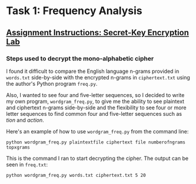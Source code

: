 # Task 1: Frequency Analysis
## [Assignment Instructions: Secret-Key Encryption Lab](https://seedsecuritylabs.org/Labs_20.04/Files/Crypto_Encryption/Crypto_Encryption.pdf)
### Steps used to decrypt the mono-alphabetic cipher

I found it difficult to compare the English language n-grams provided in `words.txt` side-by-side with the encrypted n-grams in `ciphertext.txt` using the author's Python program `freq.py`.

Also, I wanted to see four and five-letter sequences, so I decided to write my own program, `wordgram_freq.py`, to give me the ability to see plaintext and ciphertext n-grams side-by-side and the flexibility to see four or more letter sequences to find common four and five-letter sequences such as _tion_ and _action_.

Here's an example of how to use `wordgram_freq.py` from the command line:

`python wordgram_freq.py plaintextfile ciphertext file numberofngrams topxgrams`

This is the command I ran to start decrypting the cipher. The output can be seen in `freq.txt`:

`python wordgram_freq.py words.txt ciphertext.txt 5 20`



